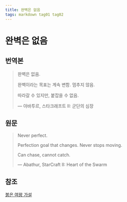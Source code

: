 ```yaml
---
title: 완벽은 없음
tags: markdown tag01 tag02
---
```


# 완벽은 없음

## 번역본

> 완벽은 없음.
> 
> 완벽이라는 목표는 계속 변함. 멈추지 않음.
> 
> 따라갈 수 있지만, 붙잡을 수 없음.
> 
> — 아바투르, 스타크래프트 II: 군단의 심장

## 원문

> Never perfect.
> 
> Perfection goal that changes. Never stops moving.
> 
> Can chase, cannot catch.
> 
> — Abathur, StarCraft II: Heart of the Swarm

## 참조

[붉은 여왕 가설](https://en.wikipedia.org/wiki/Red_Queen_hypothesis)
